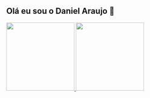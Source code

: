 ## Olá eu sou o Daniel Araujo 👋

<div>
  <a href="https://github.com/daniel-araujo-gomes">
  <img height="180em" src="https://github-readme-stats.vercel.app/api?username=daniel-araujo-gomes&show_icons=true&theme=dracula&include_all_commits=true&count_private=true"/>
  <img height="180em" src="https://github-readme-stats.vercel.app/api/top-langs/?username=daniel-araujo-gomes&layout=compact&langs_count=7&theme=dracula"/>
</div>
<!--
**Daniel-Araujo-Gomes/daniel-araujo-gomes** is a ✨ _special_ ✨ repository because its `README.md` (this file) appears on your GitHub profile.

Here are some ideas to get you started:

- 🔭 I’m currently working on ...
- 🌱 I’m currently learning ...
- 👯 I’m looking to collaborate on ...
- 🤔 I’m looking for help with ...
- 💬 Ask me about ...
- 📫 How to reach me: ...
- 😄 Pronouns: ...
- ⚡ Fun fact: ...
-->
